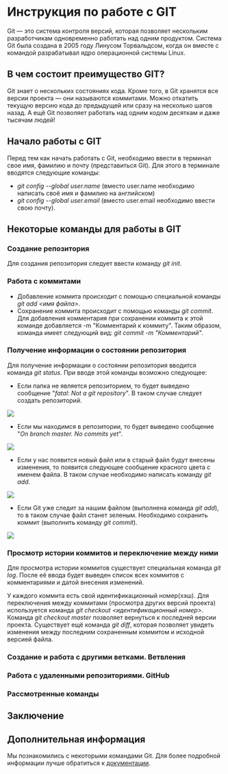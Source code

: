 # **Инструкция по работе с GIT**

Git — это система контроля версий, которая позволяет нескольким разработчикам одновременно работать над одним продуктом. Система Git была создана в 2005 году Линусом Торвальдсом, когда он вместе с командой разрабатывал ядро операционной системы Linux.

## **В чем состоит преимущество GIT?** 

Git знает о нескольких состояниях кода. Кроме того, в Git хранятся все версии проекта — они называются коммитами. Можно откатить текущую версию кода до предыдущей или сразу на несколько шагов назад. А ещё Git позволяет работать над одним кодом десяткам и даже тысячам людей!

## **Начало работы с GIT** 

Перед тем как начать работать с Git, необходимо ввести в терминал свое имя, фамилию и почту (представиться Git). Для этого в терминале вводятся следующие команды:
* *git config --global user.name* (вместо user.name необходимо написать своё имя и фамилию на английском)
* *git config --global user.email* (вместо user.email необходимо ввести свою почту).

## **Некоторые команды для работы в GIT**   
  
### **Создание репозитория**

Для создания репозитория следует ввести команду *git init*.

### **Работа с коммитами**

* Добавление коммита происходит с помощью специальной команды *git add <имя файла>*.
* Сохранение коммита происходит с помощью команды *git commit*. Для добавления комментария при сохранении коммита к этой команде добавляется -m "Комментарий к коммиту". Таким образом, команда имеет следующий вид: *git commit -m "Комментарий"*.

### **Получение информации о состоянии репозитория**

Для получение информации о состоянии репозитория вводится команда *git status*. При вводе этой команды возможно следующее:
* Если папка не является репозиторием, то будет выведено сообщение "*fatal: Not a git repository*". В таком случае следует создать репозиторий.
<image src="https://vertex-academy.com/tutorials/wp-content/uploads/2018/12/%D0%A1%D0%BD%D0%B8%D0%BC%D0%BE%D0%BA-%D1%8D%D0%BA%D1%80%D0%B0%D0%BD%D0%B0-2018-12-06-%D0%B2-19.05.11.png">

* Если мы находимся в репозитории, то будет выведено сообщение "*On branch master. No commits yet*".
<image src="https://vertex-academy.com/tutorials/wp-content/uploads/2018/12/%D0%A1%D0%BD%D0%B8%D0%BC%D0%BE%D0%BA-%D1%8D%D0%BA%D1%80%D0%B0%D0%BD%D0%B0-2018-12-06-%D0%B2-19.15.59.png">

* Если у нас появится новый файл или в старый файл будут внесены изменения, то появится следующее сообщение красного цвета с именем файла. В таком случае необходимо написать команду *git add*.
<image src="https://vertex-academy.com/tutorials/wp-content/uploads/2018/12/%D0%A1%D0%BD%D0%B8%D0%BC%D0%BE%D0%BA-%D1%8D%D0%BA%D1%80%D0%B0%D0%BD%D0%B0-2018-12-06-%D0%B2-19.18.05.png">

* Если Git уже следит за нашим файлом (выполнена команда *git add*), то в таком случае файл станет зеленым. Необходимо сохранить коммит (выполнить команду *git commit*).
<image src="https://vertex-academy.com/tutorials/wp-content/uploads/2018/12/%D0%A1%D0%BD%D0%B8%D0%BC%D0%BE%D0%BA-%D1%8D%D0%BA%D1%80%D0%B0%D0%BD%D0%B0-2018-12-06-%D0%B2-19.19.36.png">


### **Просмотр истории коммитов и переключение между ними**

Для просмотра истории коммитов существует специальная команда *git log*. После её ввода будет выведен список всех коммитов с комментариями и датой внесения изменений.

У каждого коммита есть свой идентификационный номер(хэш). Для переключения между коммитами (просмотра других версий проекта) используется команда *git checkout <идентификационный номер>*. 
Команда *git checkout master* позволяет вернуться к последней версии проекта. Существует ещё команда *git diff*, которая позволяет увидеть изменения между последним сохраненным коммитом и исходной версией файла.

### **Создание и работа с другими ветками. Ветвления**


### **Работа с удаленными репозиториями. GitHub**


### **Рассмотренные команды**


## **Заключение**


## **Дополнительная информация**

Мы познакомились с некоторыми командами Git. Для более подробной информации лучше обратиться к [документации](https://git-scm.com/doc).


